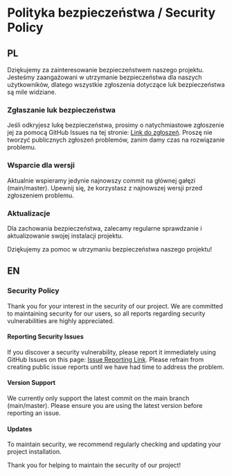# Polityka bezpieczeństwa / Security Policy

## PL

Dziękujemy za zainteresowanie bezpieczeństwem naszego projektu. Jesteśmy zaangażowani w utrzymanie bezpieczeństwa dla naszych użytkowników, dlatego wszystkie zgłoszenia dotyczące luk bezpieczeństwa są mile widziane.

### Zgłaszanie luk bezpieczeństwa

Jeśli odkryjesz lukę bezpieczeństwa, prosimy o natychmiastowe zgłoszenie jej za pomocą GitHub Issues na tej stronie: [Link do zgłoszeń](https://github.com/wxn0brP/ifp/issues/new). Proszę nie tworzyć publicznych zgłoszeń problemów, zanim damy czas na rozwiązanie problemu.

### Wsparcie dla wersji

Aktualnie wspieramy jedynie najnowszy commit na głównej gałęzi (main/master). Upewnij się, że korzystasz z najnowszej wersji przed zgłoszeniem problemu.

### Aktualizacje

Dla zachowania bezpieczeństwa, zalecamy regularne sprawdzanie i aktualizowanie swojej instalacji projektu.

Dziękujemy za pomoc w utrzymaniu bezpieczeństwa naszego projektu!


## EN

### Security Policy

Thank you for your interest in the security of our project. We are committed to maintaining security for our users, so all reports regarding security vulnerabilities are highly appreciated.

#### Reporting Security Issues

If you discover a security vulnerability, please report it immediately using GitHub Issues on this page: [Issue Reporting Link](https://github.com/wxn0brP/ifp/issues/new). Please refrain from creating public issue reports until we have had time to address the problem.

#### Version Support

We currently only support the latest commit on the main branch (main/master). Please ensure you are using the latest version before reporting an issue.

#### Updates

To maintain security, we recommend regularly checking and updating your project installation.

Thank you for helping to maintain the security of our project!

